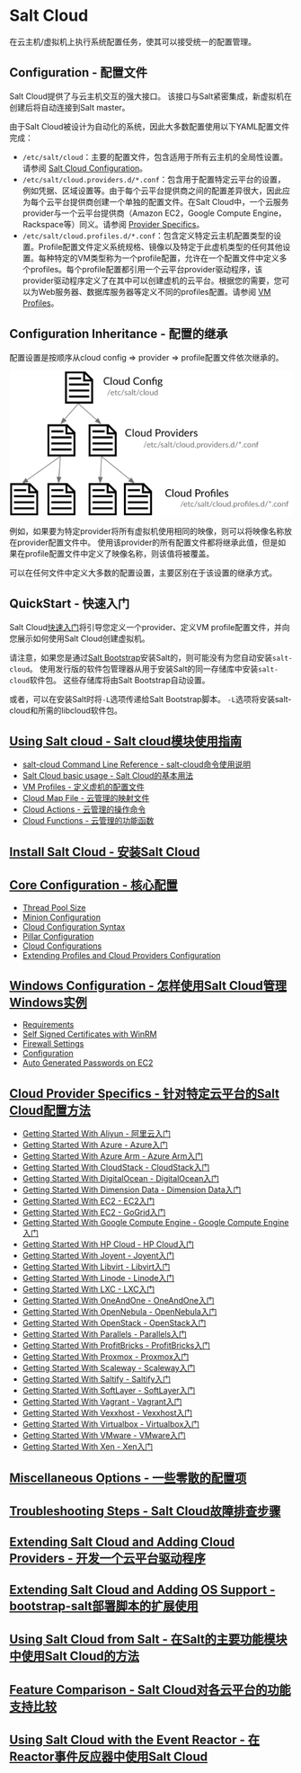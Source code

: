 # Salt Cloud

在云主机/虚拟机上执行系统配置任务，使其可以接受统一的配置管理。

## Configuration - 配置文件

Salt Cloud提供了与云主机交互的强大接口。 该接口与Salt紧密集成，新虚拟机在创建后将自动连接到Salt master。

由于Salt Cloud被设计为自动化的系统，因此大多数配置使用以下YAML配置文件完成：
 - `/etc/salt/cloud`：主要的配置文件，包含适用于所有云主机的全局性设置。请参阅 [Salt Cloud Configuration](https://github.com/watermelonbig/SaltStack-Chinese-ManualBook/blob/master/chapter15/15-3.Salt-Cloud-Core-Configuration.md)。
 - `/etc/salt/cloud.providers.d/*.conf`：包含用于配置特定云平台的设置，例如凭据、区域设置等。由于每个云平台提供商之间的配置差异很大，因此应为每个云平台提供商创建一个单独的配置文件。在Salt Cloud中，一个云服务provider与一个云平台提供商（Amazon EC2，Google Compute Engine，Rackspace等）同义。请参阅 [Provider Specifics](https://docs.saltstack.com/en/latest/topics/cloud/index.html#cloud-provider-specifics)。
 - `/etc/salt/cloud.profiles.d/*.conf`：包含定义特定云主机配置类型的设置。Profile配置文件定义系统规格、镜像以及特定于此虚机类型的任何其他设置。每种特定的VM类型称为一个profile配置，允许在一个配置文件中定义多个profiles。每个profile配置都引用一个云平台provider驱动程序，该provider驱动程序定义了在其中可以创建虚机的云平台。根据您的需要，您可以为Web服务器、数据库服务器等定义不同的profiles配置。请参阅 [VM Profiles](#Cloud-Provider-Specifics)。

## Configuration Inheritance - 配置的继承

配置设置是按顺序从cloud config => provider => profile配置文件依次继承的。

![cloud-settings-inheritance](./images/cloud-settings-inheritance.png)

例如，如果要为特定provider将所有虚拟机使用相同的映像，则可以将映像名称放在provider配置文件中。 使用该provider的所有配置文件都将继承此值，但是如果在profile配置文件中定义了映像名称，则该值将被覆盖。

可以在任何文件中定义大多数的配置设置，主要区别在于该设置的继承方式。

## QuickStart - 快速入门

Salt Cloud[快速入门](https://github.com/watermelonbig/SaltStack-Chinese-ManualBook/blob/master/chapter15/15-1.Salt-Cloud-QuickStart.md)将引导您定义一个provider、定义VM profile配置文件，并向您展示如何使用Salt Cloud创建虚拟机。

请注意，如果您是通过[Salt Bootstrap](https://github.com/watermelonbig/SaltStack-Chinese-ManualBook/blob/master/chapter03/03-3.Additional-Installation-Guides-补充安装说明.md)安装Salt的，则可能没有为您自动安装`salt-cloud`。 使用发行版的软件包管理器从用于安装Salt的同一存储库中安装`salt-cloud`软件包。 这些存储库将由Salt Bootstrap自动设置。

或者，可以在安装Salt时将`-L`选项传递给Salt Bootstrap脚本。 `-L`选项将安装salt-cloud和所需的libcloud软件包。

## [Using Salt cloud - Salt cloud模块使用指南](https://github.com/watermelonbig/SaltStack-Chinese-ManualBook/blob/master/chapter15/15-2.Using-Salt-Cloud.md)
 - [salt-cloud Command Line Reference - salt-cloud命令使用说明](https://github.com/watermelonbig/SaltStack-Chinese-ManualBook/blob/master/chapter15/15-2.Using-Salt-Cloud.md#salt-cloud-Command-Line-Reference---salt-cloud命令使用说明)
 - [Salt Cloud basic usage - Salt Cloud的基本用法](https://github.com/watermelonbig/SaltStack-Chinese-ManualBook/blob/master/chapter15/15-2.Using-Salt-Cloud.md#Salt-Cloud-basic-usage---Salt-Cloud的基本用法)
 - [VM Profiles - 定义虚机的配置文件](https://github.com/watermelonbig/SaltStack-Chinese-ManualBook/blob/master/chapter15/15-2.Using-Salt-Cloud.md#VM-Profiles---定义虚机的配置文件)
 - [Cloud Map File - 云管理的映射文件](https://github.com/watermelonbig/SaltStack-Chinese-ManualBook/blob/master/chapter15/15-2.Using-Salt-Cloud.md#Cloud-Map-File---云管理的映射文件)
 - [Cloud Actions - 云管理的操作命令](https://github.com/watermelonbig/SaltStack-Chinese-ManualBook/blob/master/chapter15/15-2.Using-Salt-Cloud.md#Cloud-Actions---云管理的操作命令)
 - [Cloud Functions - 云管理的功能函数](https://github.com/watermelonbig/SaltStack-Chinese-ManualBook/blob/master/chapter15/15-2.Using-Salt-Cloud.md#Cloud-Functions---云管理的功能函数)

## [Install Salt Cloud - 安装Salt Cloud](https://github.com/watermelonbig/SaltStack-Chinese-ManualBook/blob/master/chapter15/15-3.Salt-Cloud-Core-Configuration.md#Install-Salt-Cloud---安装Salt-Cloud)
## [Core Configuration - 核心配置](https://github.com/watermelonbig/SaltStack-Chinese-ManualBook/blob/master/chapter15/15-3.Salt-Cloud-Core-Configuration.md#Core-Configuration---核心配置)
 - [Thread Pool Size](https://github.com/watermelonbig/SaltStack-Chinese-ManualBook/blob/master/chapter15/15-3.Salt-Cloud-Core-Configuration.md#Thread-Pool-Size)
 - [Minion Configuration](https://github.com/watermelonbig/SaltStack-Chinese-ManualBook/blob/master/chapter15/15-3.Salt-Cloud-Core-Configuration.md#Minion-Configuration)
 - [Cloud Configuration Syntax](https://github.com/watermelonbig/SaltStack-Chinese-ManualBook/blob/master/chapter15/15-3.Salt-Cloud-Core-Configuration.md#Cloud-Configuration-Syntax)
 - [Pillar Configuration](https://github.com/watermelonbig/SaltStack-Chinese-ManualBook/blob/master/chapter15/15-3.Salt-Cloud-Core-Configuration.md#Pillar-Configuration)
 - [Cloud Configurations](https://github.com/watermelonbig/SaltStack-Chinese-ManualBook/blob/master/chapter15/15-3.Salt-Cloud-Core-Configuration.md#Cloud-Configurations)
 - [Extending Profiles and Cloud Providers Configuration](https://github.com/watermelonbig/SaltStack-Chinese-ManualBook/blob/master/chapter15/15-3.Salt-Cloud-Core-Configuration.md#Extending-Profiles-and-Cloud-Providers-Configuration)

## [Windows Configuration - 怎样使用Salt Cloud管理Windows实例](https://github.com/watermelonbig/SaltStack-Chinese-ManualBook/blob/master/chapter15/15-4.Salt-Cloud-Windows-Configuration.md)
 - [Requirements](https://github.com/watermelonbig/SaltStack-Chinese-ManualBook/blob/master/chapter15/15-4.Salt-Cloud-Windows-Configuration.md#Requirements)
 - [Self Signed Certificates with WinRM](https://github.com/watermelonbig/SaltStack-Chinese-ManualBook/blob/master/chapter15/15-4.Salt-Cloud-Windows-Configuration.md#Self-Signed-Certificates-with-WinRM)
 - [Firewall Settings](https://github.com/watermelonbig/SaltStack-Chinese-ManualBook/blob/master/chapter15/15-4.Salt-Cloud-Windows-Configuration.md#Firewall-Settings)
 - [Configuration](https://github.com/watermelonbig/SaltStack-Chinese-ManualBook/blob/master/chapter15/15-4.Salt-Cloud-Windows-Configuration.md#Configuration)
 - [Auto Generated Passwords on EC2](https://github.com/watermelonbig/SaltStack-Chinese-ManualBook/blob/master/chapter15/15-4.Salt-Cloud-Windows-Configuration.md#Auto-Generated-Passwords-on-EC2)

## [Cloud Provider Specifics - 针对特定云平台的Salt Cloud配置方法](https://github.com/watermelonbig/SaltStack-Chinese-ManualBook/blob/master/15.Salt-Cloud.md#Cloud-Provider-Specifics---针对特定云平台的Salt-Cloud配置方法)
 - [Getting Started With Aliyun - 阿里云入门](https://github.com/watermelonbig/SaltStack-Chinese-ManualBook/blob/master/chapter15/15-5.Salt-Cloud-Getting-Started-With-Aliyun.md)
 - [Getting Started With Azure - Azure入门](https://github.com/watermelonbig/SaltStack-Chinese-ManualBook/blob/master/chapter15/15-6.Salt-Cloud-Getting-Started-With-Azure.md)
 - [Getting Started With Azure Arm - Azure Arm入门](https://github.com/watermelonbig/SaltStack-Chinese-ManualBook/blob/master/chapter15/15-7.Salt-Cloud-Getting-Started-With-Azure-Arm.md)
 - [Getting Started With CloudStack - CloudStack入门](https://github.com/watermelonbig/SaltStack-Chinese-ManualBook/blob/master/chapter15/15-8.Salt-Cloud-Getting-Started-With-CloudStack.md)
 - [Getting Started With DigitalOcean - DigitalOcean入门](https://github.com/watermelonbig/SaltStack-Chinese-ManualBook/blob/master/chapter15/15-9.Salt-Cloud-Getting-Started-With-DigitalOcean.md)
 - [Getting Started With Dimension Data - Dimension Data入门](https://github.com/watermelonbig/SaltStack-Chinese-ManualBook/blob/master/chapter15/15-10.Salt-Cloud-Getting-Started-With-Dimension-Data.md)
 - [Getting Started With EC2 - EC2入门](https://github.com/watermelonbig/SaltStack-Chinese-ManualBook/blob/master/chapter15/15-11.Salt-Cloud-Getting-Started-With-EC2.md)
 - [Getting Started With EC2 - GoGrid入门](https://github.com/watermelonbig/SaltStack-Chinese-ManualBook/blob/master/chapter15/15-12.Salt-Cloud-Getting-Started-With-GoGrid.md)
 - [Getting Started With Google Compute Engine - Google Compute Engine入门](https://github.com/watermelonbig/SaltStack-Chinese-ManualBook/blob/master/chapter15/15-13.Salt-Cloud-Getting-Started-With-Google-Compute-Engine.md)
 - [Getting Started With HP Cloud - HP Cloud入门](https://github.com/watermelonbig/SaltStack-Chinese-ManualBook/blob/master/chapter15/15-14.Salt-Cloud-Getting-Started-With-HP-Cloud.md)
 - [Getting Started With Joyent - Joyent入门](https://github.com/watermelonbig/SaltStack-Chinese-ManualBook/blob/master/chapter15/15-15.Salt-Cloud-Getting-Started-With-Joyent.md)
 - [Getting Started With Libvirt - Libvirt入门](https://github.com/watermelonbig/SaltStack-Chinese-ManualBook/blob/master/chapter15/15-16.Salt-Cloud-Getting-Started-With-Libvirt.md)
 - [Getting Started With Linode - Linode入门](https://github.com/watermelonbig/SaltStack-Chinese-ManualBook/blob/master/chapter15/15-17.Salt-Cloud-Getting-Started-With-Linode.md)
 - [Getting Started With LXC - LXC入门](https://github.com/watermelonbig/SaltStack-Chinese-ManualBook/blob/master/chapter15/15-18.Salt-Cloud-Getting-Started-With-LXC.md)
 - [Getting Started With OneAndOne - OneAndOne入门](https://github.com/watermelonbig/SaltStack-Chinese-ManualBook/blob/master/chapter15/15-19.Salt-Cloud-Getting-Started-With-OneAndOne.md)
 - [Getting Started With OpenNebula - OpenNebula入门](https://github.com/watermelonbig/SaltStack-Chinese-ManualBook/blob/master/chapter15/15-20.Salt-Cloud-Getting-Started-With-OpenNebula.md)
 - [Getting Started With OpenStack - OpenStack入门](https://github.com/watermelonbig/SaltStack-Chinese-ManualBook/blob/master/chapter15/15-21.Salt-Cloud-Getting-Started-With-OpenStack.md)
 - [Getting Started With Parallels - Parallels入门](https://github.com/watermelonbig/SaltStack-Chinese-ManualBook/blob/master/chapter15/15-22.Salt-Cloud-Getting-Started-With-Parallels.md)
 - [Getting Started With ProfitBricks - ProfitBricks入门](https://github.com/watermelonbig/SaltStack-Chinese-ManualBook/blob/master/chapter15/15-23.Salt-Cloud-Getting-Started-With-ProfitBricks.md)
 - [Getting Started With Proxmox - Proxmox入门](https://github.com/watermelonbig/SaltStack-Chinese-ManualBook/blob/master/chapter15/15-24.Salt-Cloud-Getting-Started-With-Proxmox.md)
 - [Getting Started With Scaleway - Scaleway入门](https://github.com/watermelonbig/SaltStack-Chinese-ManualBook/blob/master/chapter15/15-25.Salt-Cloud-Getting-Started-With-Scaleway.md)
 - [Getting Started With Saltify - Saltify入门](https://github.com/watermelonbig/SaltStack-Chinese-ManualBook/blob/master/chapter15/15-26.Salt-Cloud-Getting-Started-With-Saltify.md)
 - [Getting Started With SoftLayer - SoftLayer入门](https://github.com/watermelonbig/SaltStack-Chinese-ManualBook/blob/master/chapter15/15-27.Salt-Cloud-Getting-Started-With-SoftLayer.md)
 - [Getting Started With Vagrant - Vagrant入门](https://github.com/watermelonbig/SaltStack-Chinese-ManualBook/blob/master/chapter15/15-28.Salt-Cloud-Getting-Started-With-Vagrant.md)
 - [Getting Started With Vexxhost - Vexxhost入门](https://github.com/watermelonbig/SaltStack-Chinese-ManualBook/blob/master/chapter15/15-29.Salt-Cloud-Getting-Started-With-Vexxhost.md)
 - [Getting Started With Virtualbox - Virtualbox入门](https://github.com/watermelonbig/SaltStack-Chinese-ManualBook/blob/master/chapter15/15-30.Salt-Cloud-Getting-Started-With-Virtualbox.md)
 - [Getting Started With VMware - VMware入门](https://github.com/watermelonbig/SaltStack-Chinese-ManualBook/blob/master/chapter15/15-31.Salt-Cloud-Getting-Started-With-VMware.md)
 - [Getting Started With Xen - Xen入门](https://github.com/watermelonbig/SaltStack-Chinese-ManualBook/blob/master/chapter15/15-32.Salt-Cloud-Getting-Started-With-Xen.md)

## [Miscellaneous Options - 一些零散的配置项](https://github.com/watermelonbig/SaltStack-Chinese-ManualBook/blob/master/chapter15/15-33.Salt-Cloud-Miscellaneous-Options.md)
## [Troubleshooting Steps - Salt Cloud故障排查步骤](https://github.com/watermelonbig/SaltStack-Chinese-ManualBook/blob/master/chapter15/15-34.TroubleShooting-Salt-Cloud.md)
## [Extending Salt Cloud and Adding Cloud Providers - 开发一个云平台驱动程序](https://github.com/watermelonbig/SaltStack-Chinese-ManualBook/blob/master/chapter15/15-35.Extending-Salt-Cloud-Adding-Cloud-Providers.md)
## [Extending Salt Cloud and Adding OS Support - bootstrap-salt部署脚本的扩展使用](https://github.com/watermelonbig/SaltStack-Chinese-ManualBook/blob/master/chapter15/15-36.Extending-Salt-Cloud-Adding-OS-Support.md)
## [Using Salt Cloud from Salt - 在Salt的主要功能模块中使用Salt Cloud的方法](https://github.com/watermelonbig/SaltStack-Chinese-ManualBook/blob/master/chapter15/15-37.Using-Salt-Cloud-from-Salt.md)
## [Feature Comparison - Salt Cloud对各云平台的功能支持比较](https://github.com/watermelonbig/SaltStack-Chinese-ManualBook/blob/master/chapter15/15-38.Salt-Cloud-Feature-Comparison.md)
## [Using Salt Cloud with the Event Reactor - 在Reactor事件反应器中使用Salt Cloud](https://github.com/watermelonbig/SaltStack-Chinese-ManualBook/blob/master/chapter15/15-39.Using-Salt-Cloud-with-the-Event-Reactor.md)
